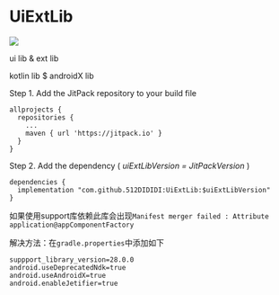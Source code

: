 # UiExtLib

[![](https://jitpack.io/v/512DIDIDI/UiExtLib.svg)](https://jitpack.io/#512DIDIDI/UiExtLib)

ui lib & ext lib 

kotlin lib $ androidX lib

Step 1. Add the JitPack repository to your build file

    allprojects {
      repositories {
        ...
        maven { url 'https://jitpack.io' }
      }
    }
Step 2. Add the dependency ( *uiExtLibVersion = JitPackVersion* ) 

    dependencies {
      implementation "com.github.512DIDIDI:UiExtLib:$uiExtLibVersion"
    }
    
如果使用support库依赖此库会出现`Manifest merger failed : Attribute application@appComponentFactory`

解决方法：在`gradle.properties`中添加如下

    suppport_library_version=28.0.0
    android.useDeprecatedNdk=true
    android.useAndroidX=true
    android.enableJetifier=true

